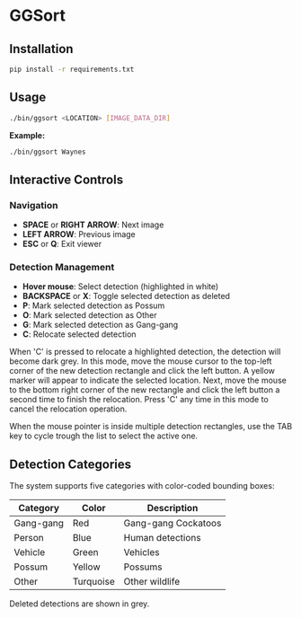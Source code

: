 # GGSort

## Installation

```bash
pip install -r requirements.txt
```

## Usage

```bash
./bin/ggsort <LOCATION> [IMAGE_DATA_DIR]
```
**Example:**
```bash
./bin/ggsort Waynes
```

## Interactive Controls

### Navigation
- **SPACE** or **RIGHT ARROW**: Next image
- **LEFT ARROW**: Previous image
- **ESC** or **Q**: Exit viewer

### Detection Management
- **Hover mouse**: Select detection (highlighted in white)
- **BACKSPACE** or **X**: Toggle selected detection as deleted
- **P**: Mark selected detection as Possum
- **O**: Mark selected detection as Other
- **G**: Mark selected detection as Gang-gang
- **C**: Relocate selected detection

When 'C' is pressed to relocate a highlighted detection, the detection will become dark grey. In this mode, move the mouse cursor to the top-left corner of the new detection rectangle and click the left button. A yellow marker will appear to indicate the selected location. Next, move the mouse to the bottom right corner of the new rectangle and click the left button a second time to finish the relocation. Press 'C' any time in this mode to cancel the relocation operation.

When the mouse pointer is inside multiple detection rectangles, use the TAB key to cycle trough the list to select the active one.

## Detection Categories

The system supports five categories with color-coded bounding boxes:

| Category | Color | Description |
|----------|-------|-------------|
| Gang-gang | Red | Gang-gang Cockatoos |
| Person | Blue | Human detections |
| Vehicle | Green | Vehicles |
| Possum | Yellow | Possums |
| Other | Turquoise | Other wildlife |

Deleted detections are shown in grey.
